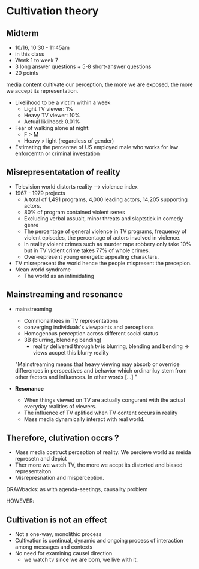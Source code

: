 # Cultivation theory 

## Midterm

* 10/16, 10:30 - 11:45am
* in this class
* Week 1 to week 7 
* 3 long answer questions + 5-8 short-answer questions
* 20 points



media content cultivate our perception, the more we are exposed, the more we accept its representation.

* Likelihood to be a victim within a week
  * Light TV viewer: 1%
  * Heavy TV viewer: 10%
  * Actual liklihood: 0.01%
* Fear of walking alone at night:
  * F > M
  * Heavy > light (regardless of gender)
* Estimating the percentae of US employed male who works for law enforcemtn or criminal investation 

## Misrepresentatation of reality

* Television world distorts reality --> violence index 
* 1967 - 1979 projects 
  * A total of 1,491 programs, 4,000 leading actors, 14,205 supporting actors. 
  * 80% of program contained violent senes 
  * Excluding verbal assualt, minor threats and slaptstick in comedy genre
  * The percentage of general violence in TV programs, frequency of violent episodes, the percentage of actors involved in violence. 
  * In reality violent crimes such as murder rape robbery only take 10% but in TV violent crime takes 77% of whole crimes. 
  * Over-represent young energetic appealing characters. 
* TV misrepresent the world hence the people mispresent the precepion. 
* Mean world syndrome 
  * The world as an intimidating 

## Mainstreaming and resonance

* mainstreaming

  * Commonalitiees in TV representations
  * converging individuals's viewpoints and perceptions
  * Homogenous perception across different social status
  * 3B (blurring, blending bending)
    * reality delivered through tv is blurring, blending and bending -> views accpet this blurry reality

  "Mainstreaming means that heavy viewing may absorb or override differences in perspectives and behavior which ordinariluy stem from other factors and influences. In other words [...] "

* **Resonance**
  * When things viewed on TV are actually congurent with the actual everyday realities of viewers.
  *  The influence of TV aplified when TV content occurs in reality
  * Mass media dynamically interact with real world. 



## Therefore, clutivation occrs ?

* Mass media costruct perception of reality. We percieve world as meida represetn and depict
* Ther more we watch TV, the more we accpt its distorted and biased representaiton 
* Misrepresnation and misperception.

DRAWbacks: as with agenda-seetings, causality problem 

HOWEVER: 

## Cultivation is not an effect

* Not a one-way, monolithic process 
* Cultivation is continual, dynamic and ongoing process of interaction among messages and contexts
* No need for examining causel direction 
  * we watch tv since we are born, we live with it.

